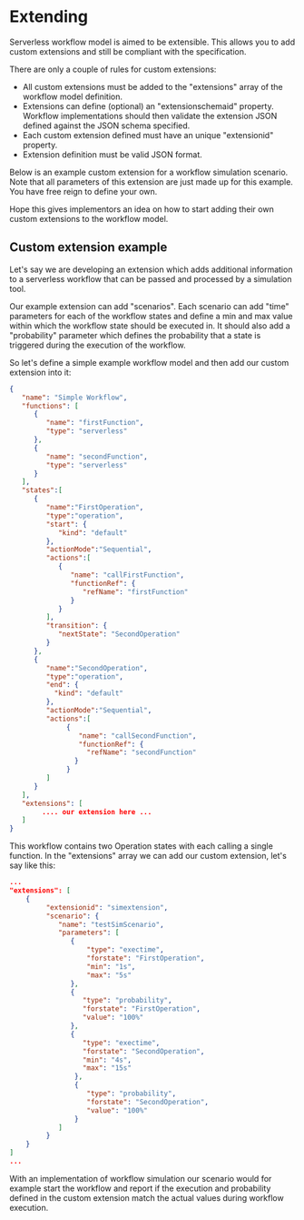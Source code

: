 # Extending

Serverless workflow model is aimed to be extensible. This allows you to add custom extensions
and still be compliant with the specification.

There are only a couple of rules for custom extensions:

- All custom extensions must be added to the "extensions" array of the workflow model definition.
- Extensions can define (optional) an "extensionschemaid" property. Workflow implementations should
then validate the extension JSON defined against the JSON schema specified.
- Each custom extension defined must have an unique "extensionid" property.
- Extension definition must be valid JSON format.

Below is an example custom extension for a workflow simulation scenario.
Note that all parameters of this extension are just made up for this example. You have
free reign to define your own.

Hope this gives implementors an idea on how to start adding their own custom extensions to the workflow model.

## Custom extension example

Let's say we are developing an extension which adds additional information
 to a serverless workflow that can be passed and processed by a simulation tool.

Our example extension can add "scenarios". Each scenario
can add "time" parameters for each of the workflow states and define a min and max value
within which the workflow state should be executed in. It should also add a "probability" parameter
which defines the probability that a state is triggered during the execution of the workflow.

So let's define a simple example workflow model and then add our custom extension into it:

```json
{  
   "name": "Simple Workflow",
   "functions": [
      {
         "name": "firstFunction",
         "type": "serverless"
      },
      {
         "name": "secondFunction",
         "type": "serverless"
      }
   ],
   "states":[  
      {  
         "name":"FirstOperation",
         "type":"operation",
         "start": {
            "kind": "default"
         },
         "actionMode":"Sequential",
         "actions":[  
            {  
               "name": "callFirstFunction",
               "functionRef": {
                  "refName": "firstFunction"
               }
            }
         ],
         "transition": {
            "nextState": "SecondOperation"
         }
      },
      {  
         "name":"SecondOperation",
         "type":"operation",
         "end": {
           "kind": "default"
         },
         "actionMode":"Sequential",
         "actions":[  
              {  
                 "name": "callSecondFunction",
                 "functionRef": {
                   "refName": "secondFunction"
                }
              }
         ]
      }
   ],
   "extensions": [
        .... our extension here ...
   ]
}
```

This workflow contains two Operation states with each calling a single function. In the "extensions" array we can add our custom extension, let's say like this:

```json
...
"extensions": [
    {
         "extensionid": "simextension",
         "scenario": {
            "name": "testSimScenario",
            "parameters": [
               {
                   "type": "exectime",
                   "forstate": "FirstOperation",
                   "min": "1s",
                   "max": "5s"
               },
               {
                  "type": "probability",
                  "forstate": "FirstOperation",
                  "value": "100%"
               },
               {
                  "type": "exectime",
                  "forstate": "SecondOperation",
                  "min": "4s",
                  "max": "15s"
                },
                {
                   "type": "probability",
                   "forstate": "SecondOperation",
                   "value": "100%"
                }
            ]
         }
    }
]
...
```

With an implementation of workflow simulation our scenario would for example start the workflow
and report if the execution and probability defined in the custom extension match the actual
values during workflow execution.
